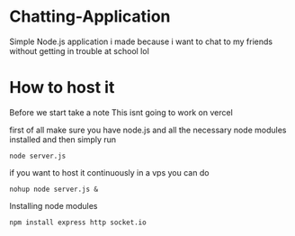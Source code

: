 # Chatting-Application

Simple Node.js application i made because i want to chat to my friends without getting in trouble at school lol

# How to host it
Before we start take a note
This isnt going to work on vercel

first of all make sure you have node.js and all the necessary node modules installed and then simply run

``node server.js`` 

if you want to host it continuously in a vps you can do 

``nohup node server.js &``

Installing node modules

``npm install express http socket.io``
